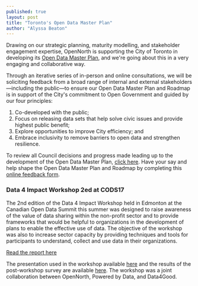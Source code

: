 ```yaml
---
published: true
layout: post
title: "Toronto's Open Data Master Plan"
author: "Alyssa Beaton"
---
```


Drawing on our strategic planning, maturity modelling, and stakeholder engagement expertise, OpenNorth is supporting the City of Toronto in developing its [Open Data Master Plan](http://opennorth.us2.list-manage.com/track/click?u=a602fac79ef3dc584bf1a2743&id=cc3fd2708b&e=27491208ab), and we're going about this in a very engaging and collaborative way.

Through an iterative series of in-person and online consultations, we will be soliciting feedback from a broad range of internal and external stakeholders—including the public—to ensure our Open Data Master Plan and Roadmap is in support of the City's commitment to Open Government and guided by our four principles:

1. Co-developed with the public;
2. Focus on releasing data sets that help solve civic issues and provide highest public benefit;
3. Explore opportunities to improve City efficiency; and
4. Embrace inclusivity to remove barriers to open data and strengthen resilience.

To review all Council decisions and progress made leading up to the development of the Open Data Master Plan, [click here](http://opennorth.us2.list-manage.com/track/click?u=a602fac79ef3dc584bf1a2743&id=f2869509b9&e=27491208ab). Have your say and help shape the Open Data Master Plan and Roadmap by completing this [online feedback form](http://opennorth.us2.list-manage.com/track/click?u=a602fac79ef3dc584bf1a2743&id=1ae751bd40&e=27491208ab). 

### Data 4 Impact Workshop 2ed at CODS17

The 2nd edition of the Data 4 Impact Workshop held in Edmonton at the Canadian Open Data Summit this summer was designed to raise awareness of the value of data sharing within the non-profit sector and to provide frameworks that would be helpful to organizations in the development of plans to enable the effective use of data. The objective of the workshop was also to increase sector capacity by providing techniques and tools for participants to understand, collect and use data in their organizations.

[Read the report here](http://opennorth.us2.list-manage.com/track/click?u=a602fac79ef3dc584bf1a2743&id=8199efdc0c&e=27491208ab)

The presentation used in the workshop available [here](http://opennorth.us2.list-manage1.com/track/click?u=a602fac79ef3dc584bf1a2743&id=cbef279ff4&e=27491208ab) and the results of the post-workshop survey are available [here](http://opennorth.us2.list-manage1.com/track/click?u=a602fac79ef3dc584bf1a2743&id=2363ac4d93&e=27491208ab). The workshop was a joint collaboration between OpenNorth, Powered by Data, and Data4Good. 